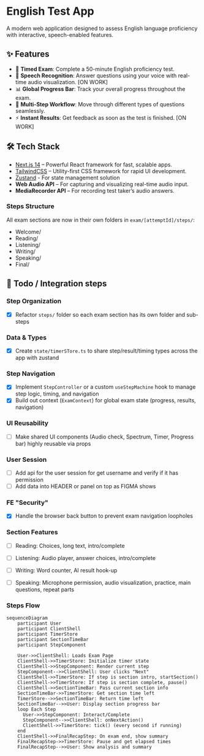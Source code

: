 # English Test App

A modern web application designed to assess English language proficiency with interactive, speech-enabled features.

## ✨ Features

- 📝 **Timed Exam**: Complete a 50-minute English proficiency test.
- 🎤 **Speech Recognition**: Answer questions using your voice with real-time audio visualization. [ON WORK]
- 📊 **Global Progress Bar**: Track your overall progress throughout the exam.
- 🔄 **Multi-Step Workflow**: Move through different types of questions seamlessly.
- ⚡ **Instant Results**: Get feedback as soon as the test is finished. [ON WORK]

## 🛠️ Tech Stack

- [Next.js 14](https://nextjs.org/) – Powerful React framework for fast, scalable apps.
- [TailwindCSS](https://tailwindcss.com/) – Utility-first CSS framework for rapid UI development.
- [Zustand](https://zustand.docs.pmnd.rs/getting-started/introduction) - For state management solution
- **Web Audio API** – For capturing and visualizing real-time audio input.
- **MediaRecorder API** – For recording test taker’s audio answers.


### Steps Structure

All exam sections are now in their own folders in `exam/[attemptId]/steps/`:

- Welcome/
- Reading/
- Listening/
- Writing/
- Speaking/
- Final/


## 📌 Todo / Integration steps

### Step Organization
- [x] Refactor `steps/` folder so each exam section has its own folder and sub-steps

### Data & Types
- [x] Create `state/timerSTore.ts` to share step/result/timing types across the app with zustand

### Step Navigation
- [x] Implement `StepController` or a custom `useStepMachine` hook to manage step logic, timing, and navigation
- [x] Build out context (`ExamContext`) for global exam state (progress, results, navigation)

### UI Reusability
- [ ] Make shared UI components (Audio check, Spectrum, Timer, Progress bar) highly reusable via props

### User Session
- [ ] Add api for the user session for get username and verify if it has permission
- [ ] Add data into HEADER or panel on top as FIGMA shows

### FE "Security"
- [x] Handle the browser back button to prevent exam navigation loopholes

### Section Features
- [ ] Reading: Choices, long text, intro/complete
- [ ] Listening: Audio player, answer choices, intro/complete
- [ ] Writing: Word counter, AI result hook-up
- [ ] Speaking: Microphone permission, audio visualization, practice, main questions, repeat parts


### Steps Flow
```mermaid
sequenceDiagram
    participant User
    participant ClientShell
    participant TimerStore
    participant SectionTimeBar
    participant StepComponent

    User->>ClientShell: Loads Exam Page
    ClientShell->>TimerStore: Initialize timer state
    ClientShell->>StepComponent: Render current step
    StepComponent-->>ClientShell: User clicks "Next"
    ClientShell->>TimerStore: If step is section intro, startSection()
    ClientShell->>TimerStore: If step is section complete, pause()
    ClientShell->>SectionTimeBar: Pass current section info
    SectionTimeBar->>TimerStore: Get section time left
    TimerStore-->>SectionTimeBar: Return time left
    SectionTimeBar-->>User: Display section progress bar
    loop Each Step
      User->>StepComponent: Interact/Complete
      StepComponent-->>ClientShell: onNextAction()
      ClientShell->>TimerStore: tick() (every second if running)
    end
    ClientShell->>FinalRecapStep: On exam end, show summary
    FinalRecapStep->>TimerStore: Pause and get elapsed times
    FinalRecapStep-->>User: Show analysis and summary
```




